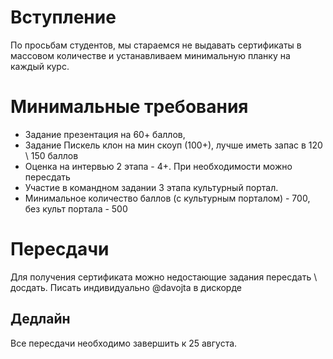 # Вступление

По просьбам студентов, мы стараемся не выдавать сертификаты в массовом количестве и устанавливаем минимальную планку на каждый курс.

# Минимальные требования

* Задание презентация на 60+ баллов, 
* Задание Пискель клон на мин скоуп (100+), лучше иметь запас в 120 \ 150 баллов
* Оценка на интервью 2 этапа - 4+. При необходимости можно пересдать
* Участие в командном задании 3 этапа культурный портал. 
* Минимальное количество баллов (c культурным порталом) - 700, без культ портала - 500

# Пересдачи

Для получения сертификата можно недостающие задания пересдать \ досдать. Писать индивидуально @davojta в дискорде 

## Дедлайн

Все пересдачи необходимо завершить к 25 августа.
